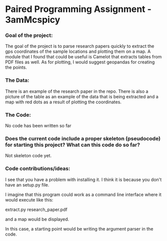 # Paired Programming Assignment - 3amMcspicy

### Goal of the project:
The goal of the project is to parse research papers quickly to extract the gps coordinates of the sample locations and plotting them on a map. A module that I found that could be useful is Camelot that extracts tables from PDF files as well. As for plotting, I would suggest geopandas for creating the points. 

### The Data:
There is an example of the research paper in the repo. There is also a picture of the table as an example of the data that is being extracted and a map with red dots as a result of plotting the coordinates. 


### The Code:
No code has been written so far

### Does the current code include a proper skeleton (pseudocode) for starting this project? What can this code do so far?

Not skeleton code yet.

### Code contributions/ideas: 
I see that you have a problem with installing it. I think it is because you don't have an setup.py file.

I imagine that this program could work as a command line interface where it would execute like this:

extract.py research_paper.pdf

and a map would be displayed.

In this case, a starting point would be writing the argument parser in the code. 